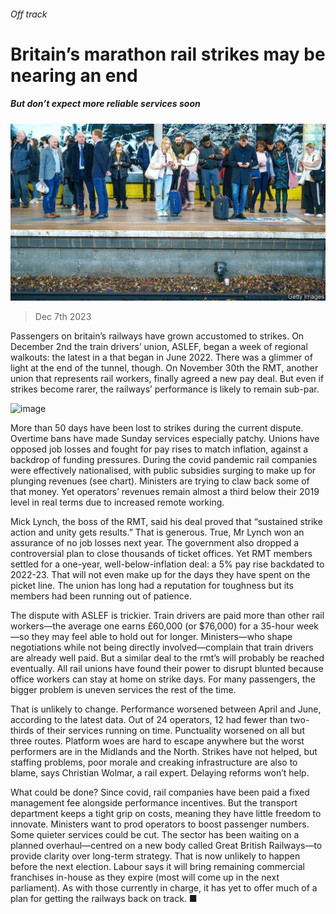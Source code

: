 ###### Off track

# Britain’s marathon rail strikes may be nearing an end 

##### But don’t expect more reliable services soon 

![image](images/20231209_BRP503.jpg) 

> Dec 7th 2023 

Passengers on britain’s railways have grown accustomed to strikes. On December 2nd the train drivers’ union, ASLEF, began a week of regional walkouts: the latest in a  that began in June 2022. There was a glimmer of light at the end of the tunnel, though. On November 30th the RMT, another union that represents rail workers, finally agreed a new pay deal. But even if strikes become rarer, the railways’ performance is likely to remain sub-par. 

![image](images/20231209_BRC639.png) 


More than 50 days have been lost to strikes during the current dispute. Overtime bans have made Sunday services especially patchy. Unions have opposed job losses and fought for pay rises to match inflation, against a backdrop of funding pressures. During the covid pandemic rail companies were effectively nationalised, with public subsidies surging to make up for plunging revenues (see chart). Ministers are trying to claw back some of that money. Yet operators’ revenues remain almost a third below their 2019 level in real terms due to increased remote working. 

Mick Lynch, the boss of the RMT, said his deal proved that “sustained strike action and unity gets results.” That is generous. True, Mr Lynch won an assurance of no job losses next year. The government also dropped a controversial plan to close thousands of ticket offices. Yet RMT members settled for a one-year, well-below-inflation deal: a 5% pay rise backdated to 2022-23. That will not even make up for the days they have spent on the picket line. The union has long had a reputation for toughness but its members had been running out of patience. 

The dispute with ASLEF is trickier. Train drivers are paid more than other rail workers—the average one earns £60,000 (or $76,000) for a 35-hour week—so they may feel able to hold out for longer. Ministers—who shape negotiations while not being directly involved—complain that train drivers are already well paid. But a similar deal to the rmt’s will probably be reached eventually. All rail unions have found their power to disrupt blunted because office workers can stay at home on strike days. For many passengers, the bigger problem is uneven services the rest of the time.

That is unlikely to change. Performance worsened between April and June, according to the latest data. Out of 24 operators, 12 had fewer than two-thirds of their services running on time. Punctuality worsened on all but three routes. Platform woes are hard to escape anywhere but the worst performers are in the Midlands and the North. Strikes have not helped, but staffing problems, poor morale and creaking infrastructure are also to blame, says Christian Wolmar, a rail expert. Delaying reforms won’t help.

What could be done? Since covid, rail companies have been paid a fixed management fee alongside performance incentives. But the transport department keeps a tight grip on costs, meaning they have little freedom to innovate. Ministers want to prod operators to boost passenger numbers. Some quieter services could be cut. The sector has been waiting on a planned overhaul—centred on a new body called Great British Railways—to provide clarity over long-term strategy. That is now unlikely to happen before the next election. Labour says it will bring remaining commercial franchises in-house as they expire (most will come up in the next parliament). As with those currently in charge, it has yet to offer much of a plan for getting the railways back on track. ■



